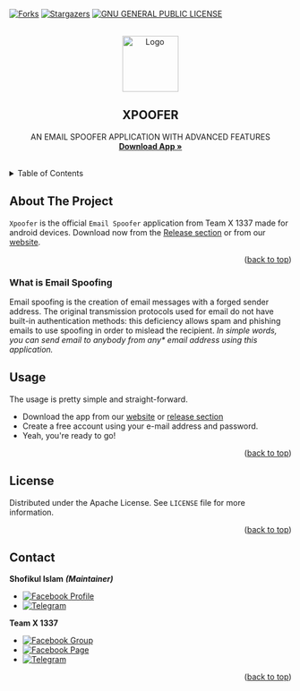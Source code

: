 <div id="top"></div>

[![Forks][forks-shield]][forks-url]
[![Stargazers][stars-shield]][stars-url]
[![GNU GENERAL PUBLIC LICENSE][license-shield]][license-url]



<!-- PROJECT LOGO -->
<br />
<div align="center">
  <a href="https://github.com/weareteamx/xpoofer-app">
    <img src="https://i.ibb.co/VJRcVXM/xpoofer-round.png" alt="Logo" width="100" height="100">
  </a>

<h2 align="center">XPOOFER</h2>

  <p align="center">
    AN EMAIL SPOOFER APPLICATION WITH ADVANCED FEATURES
    <br />
    <a href="https://weareteamx.github.io/downloads"><strong>Download App »</strong></a>
    <br />
    <br />
  </p>
</div>



<!-- TABLE OF CONTENTS -->
<details>
  <summary>Table of Contents</summary>
  <ol>
    <li>
      <a href="#about-the-project">About The Project</a>
    </li>
    <li><a href="#what-is-email-spoofing"></a>What is email spoofing?<li>
    <li><a href="#usage">Usage</a></li>
    <li><a href="#license">License</a></li>
    <li><a href="#contact">Contact</a></li>
  </ol>
</details>



<!-- ABOUT THE PROJECT -->
## About The Project

`Xpoofer` is the official `Email Spoofer` application from Team X 1337 made for android devices. Download now from the [Release section](https://github.com/WeAreTeamX/xpoofer-app/releases) or from our [website](https://weareteamx.github.io/downloads). 

<p align="right">(<a href="#top">back to top</a>)</p>


### What is Email Spoofing

Email spoofing is the creation of email messages with a forged sender address. The original transmission protocols used for email do not have built-in authentication methods: this deficiency allows spam and phishing emails to use spoofing in order to mislead the recipient. _In simple words, you can send email to anybody from any* email address using this application._


<!-- USAGE EXAMPLES -->
## Usage

The usage is pretty simple and straight-forward.
 - Download the app from our [website](https://weareteamx.github.io) or [release section](https://github.com/WeAreTeamX/xpoofer-app/releases)
 - Create a free account using your e-mail address and password.
 - Yeah, you're ready to go!


<p align="right">(<a href="#top">back to top</a>)</p>



<!-- LICENSE -->
## License

Distributed under the Apache License. See `LICENSE` file for more information.

<p align="right">(<a href="#top">back to top</a>)</p>


<!-- CONTACT -->
## Contact

**Shofikul Islam** ***(Maintainer)***
- [![Facebook Profile](https://img.shields.io/badge/Facebook-Profile-1877F2?style=for-the-badge&logo=facebook&logoColor=white)](https://www.facebook.com/shofikul21)&nbsp;
- [![Telegram](https://img.shields.io/badge/Telegram-ID-2CA5E0?style=for-the-badge&logo=telegram&logoColor=white)](https://t.me/TeamxZone1337)&nbsp;

**Team X 1337**
- [![Facebook Group](https://img.shields.io/badge/Facebook-Group-1877F2?style=for-the-badge&logo=facebook&logoColor=white)](https://web.facebook.com/groups/team.x.official.community)&nbsp;
- [![Facebook Page](https://img.shields.io/badge/Facebook-Page-1877F2?style=for-the-badge&logo=facebook&logoColor=white)](https://facebook.com/ign0r3dh4x0r)&nbsp;
- [![Telegram](https://img.shields.io/badge/Telegram-Channel-2CA5E0?style=for-the-badge&logo=telegram&logoColor=white)](https://t.me/Teamx1337official)&nbsp;




<p align="right">(<a href="#top">back to top</a>)</p>



<!-- MARKDOWN LINKS & IMAGES -->
<!-- https://www.markdownguide.org/basic-syntax/#reference-style-links -->
[contributors-shield]: https://img.shields.io/github/contributors/WeAreTeamX/xpoofer-app.svg?style=for-the-badge
[contributors-url]: https://github.com/WeAreTeamX/xpoofer-app/graphs/contributors
[forks-shield]: https://img.shields.io/github/forks/WeAreTeamX/xpoofer-app.svg?style=for-the-badge
[forks-url]: https://github.com/WeAreTeamX/xpoofer-app/network/members
[stars-shield]: https://img.shields.io/github/stars/WeAreTeamX/xpoofer-app.svg?style=for-the-badge
[stars-url]: https://github.com/WeAreTeamX/xpoofer-app/stargazers
[issues-shield]: https://img.shields.io/github/issues/WeAreTeamX/xpoofer-app.svg?style=for-the-badge
[issues-url]: https://github.com/WeAreTeamX/xpoofer-app/issues
[license-shield]: https://img.shields.io/github/license/WeAreTeamX/xpoofer-app.svg?style=for-the-badge
[license-url]: https://github.com/WeAreTeamX/xpoofer-app/blob/master/LICENSE.txt
[linkedin-shield]: https://img.shields.io/badge/-LinkedIn-black.svg?style=for-the-badge&logo=linkedin&colorB=555
